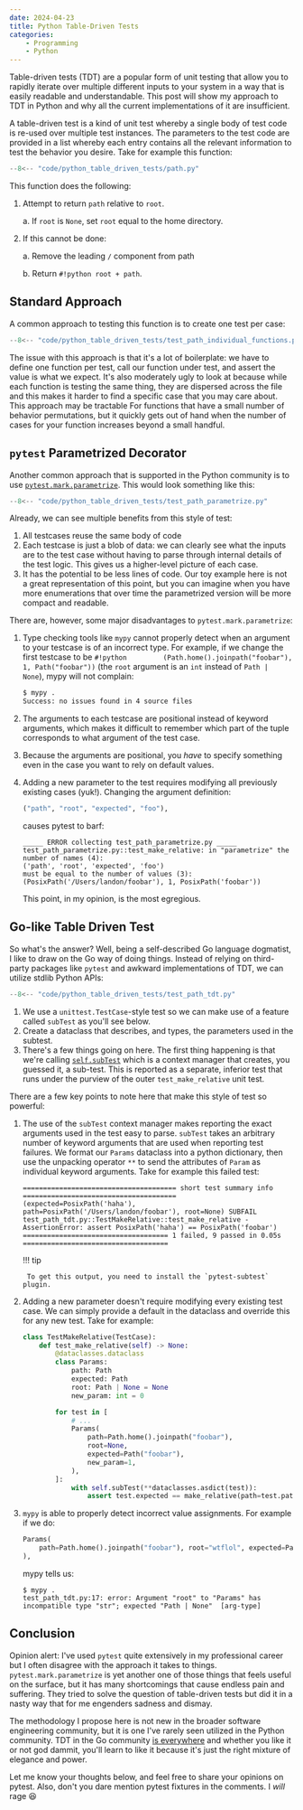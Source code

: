 ```yaml
---
date: 2024-04-23
title: Python Table-Driven Tests
categories:
    - Programming
    - Python
---
```


Table-driven tests (TDT) are a popular form of unit testing that allow you to rapidly iterate over multiple different inputs to your system in a way that is easily readable and understandable. This post will show my approach to TDT in Python and why all the current implementations of it are insufficient.

<!-- more -->

A table-driven test is a kind of unit test whereby a single body of test code is re-used over multiple test instances. The parameters to the test code are provided in a list whereby each entry contains all the relevant information to test the behavior you desire. Take for example this function:

```python title="path.py" linenums="1"
--8<-- "code/python_table_driven_tests/path.py"
```

This function does the following:

1. Attempt to return `path` relative to `root`.

    a. If `root` is `None`, set `root` equal to the home directory.

3. If this cannot be done:
   
    a. Remove the leading `/` component from path

    b. Return `#!python root + path`.

## Standard Approach

A common approach to testing this function is to create one test per case:

```python title="test_path_individual_functions.py" linenums="1"
--8<-- "code/python_table_driven_tests/test_path_individual_functions.py"
```

The issue with this approach is that it's a lot of boilerplate: we have to define one function per test, call our function under test, and assert the value is what we expect. It's also moderately ugly to look at because while each function is testing the same thing, they are dispersed across the file and this makes it harder to find a specific case that you may care about. This approach may be tractable For functions that have a small number of behavior permutations, but it quickly gets out of hand when the number of cases for your function increases beyond a small handful.

## `pytest` Parametrized Decorator

Another common approach that is supported in the Python community is to use [`pytest.mark.parametrize`](https://docs.pytest.org/en/7.0.x/how-to/parametrize.html). This would look something like this:


```python title="test_path_parametrize.py" linenums="1"
--8<-- "code/python_table_driven_tests/test_path_parametrize.py"
```

Already, we can see multiple benefits from this style of test:

1. All testcases reuse the same body of code
2. Each testcase is just a blob of data: we can clearly see what the inputs are to the test case without having to parse through internal details of the test logic. This gives us a higher-level picture of each case.
3. It has the potential to be less lines of code. Our toy example here is not a great representation of this point, but you can imagine when you have more enumerations that over time the parametrized version will be more compact and readable.

There are, however, some major disadvantages to `pytest.mark.parametrize`:

1. Type checking tools like `mypy` cannot properly detect when an argument to your testcase is of an incorrect type. For example, if we change the first testcase to be `#!python         (Path.home().joinpath("foobar"), 1, Path("foobar"))` (the `root` argument is an `int` instead of `Path | None`), mypy will not complain:
    ```bash
    $ mypy .
    Success: no issues found in 4 source files
    ```
1. The arguments to each testcase are positional instead of keyword arguments, which makes it difficult to remember which part of the tuple corresponds to what argument of the test case.
1. Because the arguments are positional, you _have_ to specify something even in the case you want to rely on default values.
1. Adding a new parameter to the test requires modifying all previously existing cases (yuk!). Changing the argument definition:
    ```python
    ("path", "root", "expected", "foo"),
    ```

    causes pytest to barf:

    ```
    _____ ERROR collecting test_path_parametrize.py _____
    test_path_parametrize.py::test_make_relative: in "parametrize" the number of names (4):
    ('path', 'root', 'expected', 'foo')
    must be equal to the number of values (3):
    (PosixPath('/Users/landon/foobar'), 1, PosixPath('foobar'))
    ```

    This point, in my opinion, is the most egregious.

## Go-like Table Driven Test

So what's the answer? Well, being a self-described Go language dogmatist, I like to draw on the Go way of doing things. Instead of relying on third-party packages like `pytest` and awkward implementations of TDT, we can utilize stdlib Python APIs:

```python title="test_path_tdt.py" linenums="1"
--8<-- "code/python_table_driven_tests/test_path_tdt.py"
```

1. We use a `unittest.TestCase`-style test so we can make use of a feature called `subTest` as you'll see below.
2. Create a dataclass that describes, and types, the parameters used in the subtest.
3. There's a few things going on here. The first thing happening is that we're calling [`self.subTest`](https://docs.python.org/3/library/unittest.html#unittest.TestCase.subTest) which is a context manager that creates, you guessed it, a sub-test. This is reported as a separate, inferior test that runs under the purview of the outer `test_make_relative` unit test.
    
There are a few key points to note here that make this style of test so powerful:

1. The use of the `subTest` context manager makes reporting the exact arguments used in the test easy to parse. `subTest` takes an arbitrary number of keyword arguments that are used when reporting test failures. We format our `Params` dataclass into a python dictionary, then use the unpacking operator `**` to send the attributes of `Param` as individual keyword arguments. Take for example this failed test:

    ```
    ====================================== short test summary info ======================================
    (expected=PosixPath('haha'), path=PosixPath('/Users/landon/foobar'), root=None) SUBFAIL test_path_tdt.py::TestMakeRelative::test_make_relative - AssertionError: assert PosixPath('haha') == PosixPath('foobar')
    ==================================== 1 failed, 9 passed in 0.05s ====================================
    ```

    !!! tip
    
        To get this output, you need to install the `pytest-subtest` plugin.

2. Adding a new parameter doesn't require modifying every existing test case. We can simply provide a default in the dataclass and override this for any new test. Take for example:

    ```python
    class TestMakeRelative(TestCase): 
        def test_make_relative(self) -> None:
            @dataclasses.dataclass
            class Params:
                path: Path
                expected: Path
                root: Path | None = None
                new_param: int = 0

            for test in [
                # ...
                Params(
                    path=Path.home().joinpath("foobar"), 
                    root=None, 
                    expected=Path("foobar"), 
                    new_param=1,
                ),
            ]:
                with self.subTest(**dataclasses.asdict(test)):
                    assert test.expected == make_relative(path=test.path, root=test.root)
    ```

3. `mypy` is able to properly detect incorrect value assignments. For example if we do:

    ```python
    Params(
        path=Path.home().joinpath("foobar"), root="wtflol", expected=Path("foobar")
    ),
    ```

    mypy tells us:

    ```shell
    $ mypy .
    test_path_tdt.py:17: error: Argument "root" to "Params" has incompatible type "str"; expected "Path | None"  [arg-type]
    ```

## Conclusion

Opinion alert: I've used `pytest` quite extensively in my professional career but I often disagree with the approach it takes to things. `pytest.mark.parametrize` is yet another one of those things that feels useful on the surface, but it has many shortcomings that cause endless pain and suffering. They tried to solve the question of table-driven tests but did it in a nasty way that for me engenders sadness and dismay. 

The methodology I propose here is not new in the broader software engineering community, but it is one I've rarely seen utilized in the Python community. TDT in the Go community [is everywhere](https://dave.cheney.net/2019/05/07/prefer-table-driven-tests) and whether you like it or not god dammit, you'll learn to like it because it's just the right mixture of elegance and power.

Let me know your thoughts below, and feel free to share your opinions on pytest. Also, don't you dare mention pytest fixtures in the comments. I _will_ rage :laughing:
